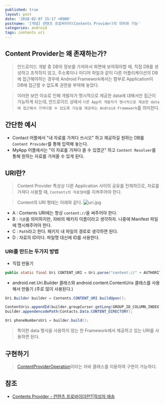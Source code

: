 ```yaml
---
published: true
layout: post
date: '2018-02-07 15:17 +0900'
postname: '[개념] 컨텐츠 프로바이더(Contents Provider)의 의미와 기능'
categories: android
tags: contents uri
---
```

## Content Provider는 왜 존재하는가?

> 안드로이드 개발 중 DB의 정보를 가져와서 화면에 보여줘야할 때, 직접 DB를 생성하고 조작하지 않고, 주소록이나 미디어 파일과 같이 다른 어플리케이션의 DB에 접근해야하는 경우에 Android Framework에서는 함부로 Application이 DB에 접근할 수 없도록 권한을 부여해 놓았다.

> 이러한 보안 이슈로 인해 개발자가 명시적으로 제공한 data에 대해서만 접근이 가능하게 되는데, 안드로이드 상에서 `다른 App의 개발자가 명시적으로 제공한 data에 접근해서 가져다쓸 수 있도록 기능을 제공하는 Android Framework`를 의미한다. 

## 간단한 예시

- Contact 어플에서 "내 자료를 가져다 쓰시오" 하고 제공하길 원하는 DB를 `Content Provider`를 통해 입력해 놓는다.
- MyApp 어플에서는 "이 자료를 가져다 쓸 수 있겠군" 하고 `Content Resolver`를 통해 원하는 자료를 가져올 수 있게 된다.

## URI란?

> Content Provider 특성상 다른 Application 사이의 공유를 전제하므로, 자료를 가져다 사용할 때, `Contents의 자료형태`를 지켜주어야 한다.

> Content의 URI 형태는 아래와 같다.
![uri.jpg]({{site.baseurl}}/posts_img/uri.jpg)

- A : Contents URI에는 항상 `content://`을 써주어야 한다.
- B : `기관`을 의미하지만, 자바의 패키지 이름이라고 생각하자. 나중에 Manifest 파일에 명시해주어야 한다.
- C : `Path`라고 한다. 패키지 내 파일의 경로로 생각하면 된다.
- D : 자료의 ID이다. 파일명 대신에 ID를 사용한다.

### URI를 만드는 두가지 방법

- 직접 만들기
```java
public static final Uri CONTENT_URI = Uri.parse("content://" + AUTHORITY + "/images");
```
- android.net.Uri.Builder 클래스와 android.content.ContentUris 클래스를 사용해서 만들기 (주로 많이 사용된다.)
```java
Uri.Builder builder = Contents.CONTENT_URI.buildUpon();

ContentUris.appendId(builder,groupCursor.getLong(GROUP_ID_COLUMN_INDEX));
builder.appendencodePath(Contacts.Data.CONTENT_DIRECTORY);

Uri phoneNumbersUri = builder.build();
```

> 특이한 data 형식을 사용하지 않는 한 Framework에서 제공하고 있는 URI를 사용하면 된다.

## 구현하기

> [ContentProviderOperation](http://developer.android.com/reference/android/content/ContentProviderOperation.html)이라는 자바 클래스를 이용하여 구현이 가능하다.

## 참조

- [Contents Provider - 컨텐츠 프로바이더란?|작성자 애송](https://blog.naver.com/areema/60165412681)
